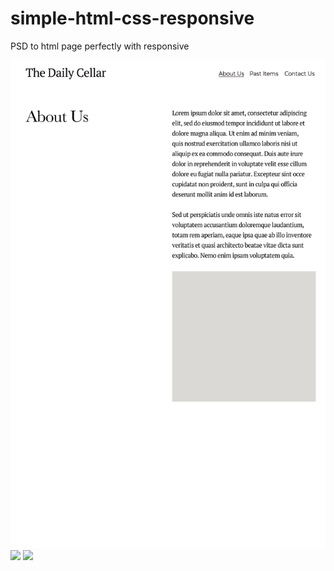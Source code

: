 # simple-html-css-responsive
PSD to html page perfectly with responsive

<img src="./The Daily Cellar_AboutUs.png" />
<img src="./The Daily Cellar_home.png.png" />
<img src="./The Daily Cellar_Past Items.png.png" />
